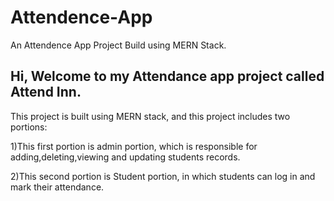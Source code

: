# Attendence-App
An Attendence App Project Build using MERN Stack.

## Hi, Welcome to my Attendance app project called Attend Inn.
This project is built using MERN stack, and this project includes two portions:

1)This first portion is admin portion, which is responsible for adding,deleting,viewing and updating students records.

2)This second portion is Student portion, in which students can log in and mark their attendance.


